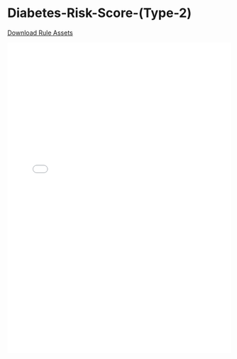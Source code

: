 # Diabetes-Risk-Score-(Type-2)

[Download Rule Assets](https://github.com/corticon/templates/blob/main/form-templates/Diabetes-Risk-Score-(Type-2)/Rule%20Assets.zip)

<iframe width="100%" height="700" src="//jsfiddle.net/salmelinovitz/5r60fxn9/14/embedded/result/" allowfullscreen="allowfullscreen" allowpaymentrequest frameborder="0"></iframe>
